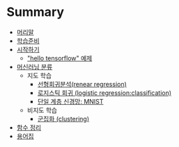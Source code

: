 # Summary

* [머리말](README.md)
* [학습준비](tensorflow/setting.md)
* [시작하기](tensorflow/start.md)
  * ["hello tensorflow" 예제](tensorflow/hello_tensorflow.md)
* [머신러닝 분류](tensorflow/classification.md)
  * 지도 학습
    * [선형회귀분석(renear regression)](tensorflow/renear_regression.md)
    * [로지스틱 회귀 (logistic regression:classification)](tensorflow/logistic_regression.md)
    * [단일 계층 신경망: MNIST](tensorflow/mnist.md.md)
  * 비지도 학습
    * [군집화 (clustering)](tensorflow/clustering.md)
* [함수 정리](tensorflow/function.md)
* [용어집](tensorflow/glossary.md)
